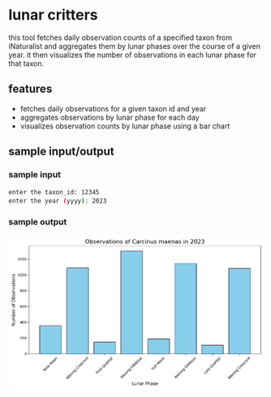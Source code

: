 # lunar critters

this tool fetches daily observation counts of a specified taxon from iNaturalist and aggregates them by lunar phases over the course of a given year. it then visualizes the number of observations in each lunar phase for that taxon.

## features
- fetches daily observations for a given taxon id and year
- aggregates observations by lunar phase for each day
- visualizes observation counts by lunar phase using a bar chart

## sample input/output

### sample input

```bash
enter the taxon_id: 12345
enter the year (yyyy): 2023
```

### sample output
![alt text](https://github.com/m3lmark/lunar_critters/blob/main/sample_output.png?raw=true)